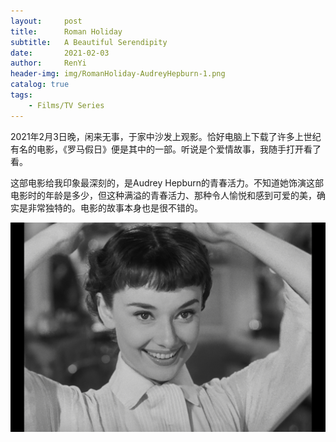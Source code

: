 ```yaml
---
layout:     post
title:      Roman Holiday
subtitle:   A Beautiful Serendipity
date:       2021-02-03
author:     RenYi
header-img: img/RomanHoliday-AudreyHepburn-1.png
catalog: true
tags:
    - Films/TV Series
---
```


2021年2月3日晚，闲来无事，于家中沙发上观影。恰好电脑上下载了许多上世纪有名的电影，《罗马假日》便是其中的一部。听说是个爱情故事，我随手打开看了看。

这部电影给我印象最深刻的，是Audrey Hepburn的青春活力。不知道她饰演这部电影时的年龄是多少，但这种满溢的青春活力、那种令人愉悦和感到可爱的美，确实是非常独特的。电影的故事本身也是很不错的。

![](https://github.com/nmrenyi/nmrenyi.github.io/raw/master/img/RomanHoliday-AudreyHepburn-2.png)